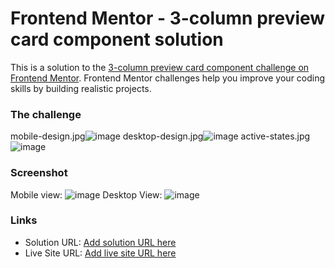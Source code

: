 # Frontend Mentor - 3-column preview card component solution

This is a solution to the [3-column preview card component challenge on Frontend Mentor](https://www.frontendmentor.io/challenges/3column-preview-card-component-pH92eAR2-). Frontend Mentor challenges help you improve your coding skills by building realistic projects. 


### The challenge

mobile-design.jpg![image](https://user-images.githubusercontent.com/90981527/207486654-3a4d5ae5-8119-43d1-a146-fb779876bcda.png)
desktop-design.jpg![image](https://user-images.githubusercontent.com/90981527/207486732-4d51d6a2-1efc-48fc-bd13-8f86b08040b4.png)
active-states.jpg![image](https://user-images.githubusercontent.com/90981527/207486774-98aee9b0-9773-41a4-b106-586faed40b40.png)


### Screenshot

Mobile view: ![image](https://user-images.githubusercontent.com/90981527/207486936-68735192-7e2d-4501-a85b-68a32999be26.png)
Desktop View: ![image](https://user-images.githubusercontent.com/90981527/207486980-54b44db5-213b-4d5d-a991-2f279ed9b92a.png)

### Links

- Solution URL: [Add solution URL here](https://your-solution-url.com)
- Live Site URL: [Add live site URL here](https://your-live-site-url.com)
